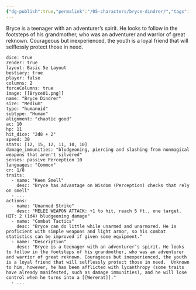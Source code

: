 ```yaml
---
{"dg-publish":true,"permalink":"/05-characters/bryce-dindrer/","tags":["Interlopers","MotRK"]}
---
```



Bryce is a teenager with an adventurer’s spirit. He looks to follow in the footsteps of his grandmother, who was an adventurer and warrior of great reknown. Courageous but inexperienced, the youth is a loyal friend that will selflessly protect those in need.  



```statblock
dice: true
render: true
layout: Basic 5e Layout
bestiary: true
player: false
columns: 2
forceColumns: true
image: [[Bryce01.png]]
name: "Bryce Dindrer"
size: "Medium"
type: "humanoid"
subtype: "Human"
alignment: "chaotic good"
ac: 10
hp: 11 
hit_dice: "2d8 + 2"
speed: 30
stats: [12, 15, 12, 11, 10, 10]
damage_immunities: "bludgeoning, piercing and slashing from nonmagical weapons that aren't silvered"
senses: passive Perception 10
languages: "Common"
cr: 1/8
traits:
  - name: "Keen Smell"
    desc: "Bryce has advantage on Wisdom (Perception) checks that rely on smell"
  - ...
actions:
  - name: "Unarmed Strike"
    desc: "MELEE WEAPON ATTACK: +1 to hit, reach 5 ft., one target. HIT: 2 (1d4) bludgeoning damage"
  - name: "Combat Tactics"
    desc: "Bryce can do little while unarmed and unarmored. He is proficient with simple weapons and light armor, so his combat statistics can be improved if given some equipment."
  - name: "Description"
    desc: "Bryce is a teenager with an adventurer’s spirit. He looks to follow in the footsteps of his grandmother, who was an adventurer and warrior of great reknown. Courageous but inexperienced, the youth is a loyal friend that will selflessly protect those in need.  Unknown to him, however, he has been afflicted with lycanthropy (some traits have already manifested, such as damage immunities), and he will lose control when he turns into a [[Wererat]]."
  - ...
```
